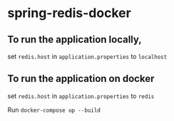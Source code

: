 # spring-redis-docker

## To run the application locally,

set `redis.host` in `application.properties` to `localhost`

## To run the application on docker
set `redis.host` in `application.properties` to `redis`

Run `docker-compose up --build`